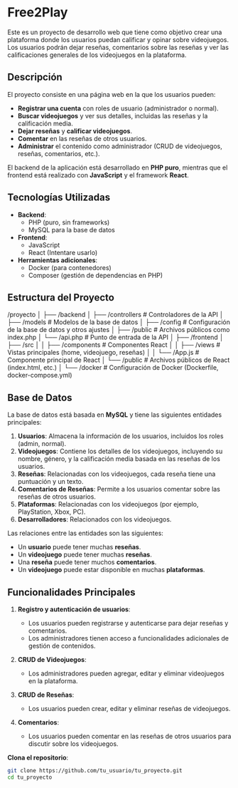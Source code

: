 # Free2Play
Este es un proyecto de desarrollo web que tiene como objetivo crear una plataforma donde los usuarios puedan calificar y opinar sobre videojuegos. Los usuarios podrán dejar reseñas, comentarios sobre las reseñas y ver las calificaciones generales de los videojuegos en la plataforma.

## Descripción

El proyecto consiste en una página web en la que los usuarios pueden:
- **Registrar una cuenta** con roles de usuario (administrador o normal).
- **Buscar videojuegos** y ver sus detalles, incluidas las reseñas y la calificación media.
- **Dejar reseñas** y **calificar videojuegos**.
- **Comentar** en las reseñas de otros usuarios.
- **Administrar** el contenido como administrador (CRUD de videojuegos, reseñas, comentarios, etc.).

El backend de la aplicación está desarrollado en **PHP puro**, mientras que el frontend está realizado con **JavaScript** y el framework **React**.

## Tecnologías Utilizadas

- **Backend**:
  - PHP (puro, sin frameworks)
  - MySQL para la base de datos
- **Frontend**:
  - JavaScript
  - React (Intentare usarlo)
- **Herramientas adicionales**:
  - Docker (para contenedores)
  - Composer (gestión de dependencias en PHP)

## Estructura del Proyecto
/proyecto │ ├── /backend │ ├── /controllers # Controladores de la API │ ├── /models # Modelos de la base de datos │ ├── /config # Configuración de la base de datos y otros ajustes │ ├── /public # Archivos públicos como index.php │ └── /api.php # Punto de entrada de la API │ ├── /frontend │ ├── /src │ │ ├── /components # Componentes React │ │ ├── /views # Vistas principales (home, videojuego, reseñas) │ │ └── /App.js # Componente principal de React │ └── /public # Archivos públicos de React (index.html, etc.) │ └── /docker # Configuración de Docker (Dockerfile, docker-compose.yml)

## Base de Datos

La base de datos está basada en **MySQL** y tiene las siguientes entidades principales:

1. **Usuarios**: Almacena la información de los usuarios, incluidos los roles (admin, normal).
2. **Videojuegos**: Contiene los detalles de los videojuegos, incluyendo su nombre, género, y la calificación media basada en las reseñas de los usuarios.
3. **Reseñas**: Relacionadas con los videojuegos, cada reseña tiene una puntuación y un texto.
4. **Comentarios de Reseñas**: Permite a los usuarios comentar sobre las reseñas de otros usuarios.
5. **Plataformas**: Relacionadas con los videojuegos (por ejemplo, PlayStation, Xbox, PC).
6. **Desarrolladores**: Relacionados con los videojuegos.

Las relaciones entre las entidades son las siguientes:

- Un **usuario** puede tener muchas **reseñas**.
- Un **videojuego** puede tener muchas **reseñas**.
- Una **reseña** puede tener muchos **comentarios**.
- Un **videojuego** puede estar disponible en muchas **plataformas**.

## Funcionalidades Principales

1. **Registro y autenticación de usuarios**:
   - Los usuarios pueden registrarse y autenticarse para dejar reseñas y comentarios.
   - Los administradores tienen acceso a funcionalidades adicionales de gestión de contenidos.
   
2. **CRUD de Videojuegos**:
   - Los administradores pueden agregar, editar y eliminar videojuegos en la plataforma.

3. **CRUD de Reseñas**:
   - Los usuarios pueden crear, editar y eliminar reseñas de videojuegos.

4. **Comentarios**:
   - Los usuarios pueden comentar en las reseñas de otros usuarios para discutir sobre los videojuegos.

 **Clona el repositorio**:

   ```bash
   git clone https://github.com/tu_usuario/tu_proyecto.git
   cd tu_proyecto